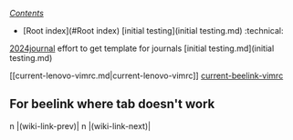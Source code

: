 *[Contents](Contents.md)*
* [Root index](#Root index)
[initial testing](initial testing.md) :technical:

[2024journal](2024journal.md) effort to get template for journals  [initial testing.md](initial testing.md)

[[current-lenovo-vimrc.md|current-lenovo-vimrc]]
[current-beelink-vimrc](current-beelink-vimrc.md)

## For beelink where tab doesn't work
n     <tab>               |<plug>(wiki-link-prev)|
n     <tab>               |<plug>(wiki-link-next)|





